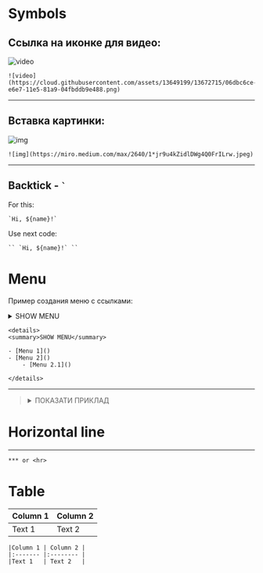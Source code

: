 # Symbols
## Ссылка на иконке для видео:

![video](https://cloud.githubusercontent.com/assets/13649199/13672715/06dbc6ce-e6e7-11e5-81a9-04fbddb9e488.png)
```text
![video](https://cloud.githubusercontent.com/assets/13649199/13672715/06dbc6ce-e6e7-11e5-81a9-04fbddb9e488.png)
```

***

## Вставка картинки:
![img](https://miro.medium.com/max/2640/1*jr9u4kZidlDWg4Q0FrILrw.jpeg)
```text
![img](https://miro.medium.com/max/2640/1*jr9u4kZidlDWg4Q0FrILrw.jpeg)
```

***

## Backtick - `` ` ``
For this:

`` `Hi, ${name}!` ``

Use next code:
```text
`` `Hi, ${name}!` ``
```

# Menu
Пример создания меню с ссылками:

<details>
<summary>SHOW MENU</summary>

- [Menu 1]()
- [Menu 2]()
    - [Menu 2.1]()

</details>

```text
<details>
<summary>SHOW MENU</summary>

- [Menu 1]()
- [Menu 2]()
    - [Menu 2.1]()

</details>
```

***

> <details>
> <summary>ПОКАЗАТИ ПРИКЛАД</summary>
>
> ```js
> // наш створений компонент CostItem
> import './CostItem.css';
> 
> function CostItem(props) {
>     return (
>         <div className='cost-item'>
>             <div>{props.date.toISOString()}</div>
>             <div className='cost-item__description'>
>                 <h2>{props.description}</h2>
>                 <div className='cost-item__price'>${props.amount}</div>
>             </div>
>         </div>
>     );
> }
> 
> export default CostItem;
> ```
> </details>


# Horizontal line
***
```text
*** or <hr>
```

# Table
|Column 1 | Column 2 |
|:------- |:-------- |
|Text 1   | Text 2   |

```text
|Column 1 | Column 2 |
|:------- |:-------- |
|Text 1   | Text 2   |
```
